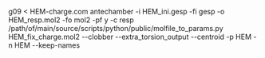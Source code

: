 g09 < HEM-charge.com
antechamber -i HEM_ini.gesp -fi gesp -o HEM_resp.mol2 -fo mol2 -pf y -c resp
/path/of/main/source/scripts/python/public/molfile_to_params.py HEM_fix_charge.mol2 --clobber --extra_torsion_output --centroid -p HEM -n HEM --keep-names
